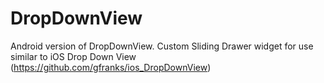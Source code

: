 DropDownView
====================

Android version of DropDownView. Custom Sliding Drawer widget for use similar to iOS Drop Down View (https://github.com/gfranks/ios_DropDownView)
